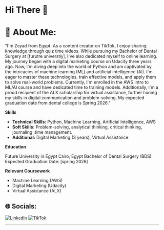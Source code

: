 # Hi There 👋

# 💫 About Me:
"I'm Zeyad from Egypt. As a content creator on TikTok, I enjoy sharing knowledge through quiz time videos. While pursuing my Bachelor of Dental Surgery at [furutre universtiy], I've also dedicated myself to online learning. My journey began with a digital marketing course on Udacity three years ago. Now, I'm diving deep into the world of Python and am captivated by the intricacies of machine learning (ML) and artificial intelligence (AI). I'm eager to master these technologies, train effective models, and apply them to solve real-world problems. Currently, I'm enrolled in the AWS Intro to ML/AI course and have dedicated time to training models. Additionally, I'm a proud recipient of the ALX scholarship for virtual assistance, further honing my skills in digital communication and problem-solving. My expected graduation date from dental college is Spring 2026."

**Skills**

* **Technical Skills:** Python, Machine Learning, Artificial Intelligence, AWS
* **Soft Skills:** Problem-solving, analytical thinking, critical thinking, journaling ,time management.
* **Additional:** Digital Marketing (3 years), Virtual Assistance

**Education**

Future University in Egypt
Cairo, Egypt
Bachelor of Dental Surgery (BDS)
Expected Graduation Date: [spring 2026]

**Relevant Coursework**

* Machine Learning (AWS)
* Digital Marketing (Udacity)
* Virtual Assistance (ALX)




## 🌐 Socials:
[![LinkedIn](https://img.shields.io/badge/LinkedIn-%230077B5.svg?logo=linkedin&logoColor=white)](https://linkedin.com/in/https://www.linkedin.com/in/zead-tamer-1a93a4224 ) [![TikTok](https://img.shields.io/badge/TikTok-%23000000.svg?logo=TikTok&logoColor=white)](https://tiktok.com/@https://www.tiktok.com/@quizmasterhd0?is_from_webapp=1&sender_device=pc ) 




---

